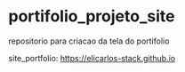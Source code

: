 # portifolio_projeto_site
repositorio para criacao da tela do portifolio

site_portfolio: https://elicarlos-stack.github.io
